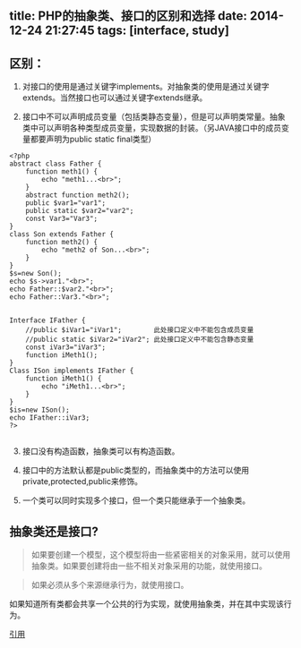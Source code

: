 title: PHP的抽象类、接口的区别和选择
date: 2014-12-24 21:27:45
tags: [interface, study]
---

## 区别：

1. 对接口的使用是通过关键字implements。对抽象类的使用是通过关键字extends。当然接口也可以通过关键字extends继承。

2. 接口中不可以声明成员变量（包括类静态变量），但是可以声明类常量。抽象类中可以声明各种类型成员变量，实现数据的封装。（另JAVA接口中的成员变量都要声明为public static final类型）

<!-- more -->

````
<?php 
abstract class Father {
	function meth1() {
		echo "meth1...<br>";
	}
	abstract function meth2();
	public $var1="var1";
	public static $var2="var2";
	const Var3="Var3";
}
class Son extends Father {
	function meth2() {
		echo "meth2 of Son...<br>";
	}
}
$s=new Son();
echo $s->var1."<br>";
echo Father::$var2."<br>";
echo Father::Var3."<br>";


Interface IFather {
	//public $iVar1="iVar1";        此处接口定义中不能包含成员变量
	//public static $iVar2="iVar2"; 此处接口定义中不能包含静态变量
	const iVar3="iVar3";
	function iMeth1();
}
Class ISon implements IFather {
	function iMeth1() {
		echo "iMeth1...<br>";
	}
}
$is=new ISon();
echo IFather::iVar3;
?>


````

3. 接口没有构造函数，抽象类可以有构造函数。

4. 接口中的方法默认都是public类型的，而抽象类中的方法可以使用private,protected,public来修饰。

5. 一个类可以同时实现多个接口，但一个类只能继承于一个抽象类。


## 抽象类还是接口?
> 如果要创建一个模型，这个模型将由一些紧密相关的对象采用，就可以使用抽象类。如果要创建将由一些不相关对象采用的功能，就使用接口。

> 如果必须从多个来源继承行为，就使用接口。
>
 如果知道所有类都会共享一个公共的行为实现，就使用抽象类，并在其中实现该行为。


[引用](http://blog.csdn.net/fanteathy/article/details/7309966)
